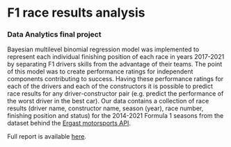 # F1 race results analysis
### Data Analytics final project

Bayesian multilevel binomial regression model was implemented to represent each individual finishing position of each race in years 2017-2021 by separating F1 drivers skills from the advantage of their teams. The point of this model was to create performance ratings for independent components contributing to success. Having these performance ratings for each of the drivers and each of the constructors it is possible to predict race results for any driver-constructor pair (e.g. predict the performance of the worst driver in the best car).
Our data contains a collection of race results (driver name, constructor name, season (year), race number, finishing position and status) for the 2014-2021 Formula 1 seasons from the dataset behind the [Ergast motorsports API](http://ergast.com/mrd/).

Full report is available [here](https://github.com/KGolemo/f1-race-results-analysis/blob/main/ISZ_10_Gawęda_Golemo_Project_report.ipynb).
